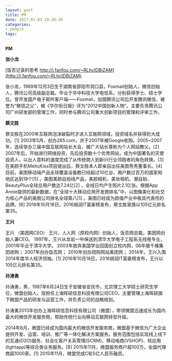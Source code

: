 ```yaml
---
layout: post
title: PM
date: 2017-01-03 20:20:20
categories:
- people
tags:
---
```



**PM**

**张小龙**

[饭否记录的思考 http://i.fanfou.com/~RLhcIDBjZAM](http://i.fanfou.com/~RLhcIDBjZAM)

张小龙，1969年12月3日生于湖南省邵阳市洞口县，Foxmail创始人，微信创始人，腾讯公司高级副总裁。毕业于华中科技大学电信系，分别获得学士、硕士学位。曾开发国产电子邮件客户端——Foxmail，加盟腾讯公司后开发腾讯微信，被誉为“微信之父”，被《华尔街日报》评为“2012中国创新人物”。主要负责腾讯公司广州研发部的管理工作，同时参与腾讯公司重大创新项目的管理和评审工作。

**蔡文胜**

蔡文胜在2000年互联网泡沫破裂时才进入互联网领域，投资域名并获得巨大成功。[1]  2003年5月，创办265.com，并于2007年被Google收购。2005~2007年，连续举办三届中国互联网站长大会，被广大站长尊称为个人网站教父。[2]  2007年后，开始进行网络投资，先后投资数十个优秀网站，成为中国著名的天使投资人，以出人意料的速度完成了从传统商人到新兴行业领跑者的角色转换。[3]  在美颜手机MeituKiss项目提出后，蔡文胜本人即亲自出任美图秀秀董事长。[4] 
目前，美图移动端产品全球覆盖设备数已经超过10亿台，用户数过百万的国家和地区达到18个[5]  。美图美颜自拍线产品，美颜相机、美妆相机、潮自拍、BeautyPlus全球总用户数达7.24亿[2]  ，全线日均产生照片2.1亿张。根据App Annie提供的最新数据，在“全球十大移动应用开发商排名”中，以图像美化和社交为核心产品的美图公司排名全球第八[1]  。美图已经成为颜值产业中极具代表性的品牌。[6] 
2016年10月18日，2016胡润IT富豪榜发布，蔡文胜家族以105亿元排名第35。

**王兴**

王兴 （美团网CEO）
王兴，人人网（原校内网）创始人，饭否网总裁，美团网创始人兼CEO。
1997年，王兴从龙岩一中保送到清华大学电子工程系无线电专业，2001年毕业于清华大学。
2003年放弃美国学业回国创立校内网，06年被千橡集团收购；
2007年创办饭否网；
2010年创办团购网站美团网；
2014年，王兴入围2014年度华人经济领袖。[1] 
2016年10月18日，2016胡润IT富豪榜发布，王兴以105亿元排名第35。

**孙涛勇**

孙涛勇，男，1987年6月24日生于安徽省安庆市，北京理工大学硕士研究生学位，微盟创始人。现担任上海晖硕信息科技有限公司CEO，主要管理上海晖硕旗下微盟产品的研发与运营工作，并负责公司的战略规划。

孙涛勇2013年创办上海晖硕信息科技有限公司（微盟），带领微盟迅速成长为国内最大的微信开发服务商，帮助传统行业向移动互联网转型升级。

2014年6月，微盟已经成为国内最大的微信开发服务商，微盟基于微信为广大企业提供开发、运营、培训、推广等一体化解决方案服务。服务范围包括实现线上线下的互通(O2O)服务、社会化客户关系管理(SCRM)、移动电商(VSHOP)、轻应用(lightapp)等综合类业务服务。[8] 
2015年11月，微盟服务商户超100万，全国代理商超1000家。[1]  2015年11月，微盟完成C轮5亿人民币融资。